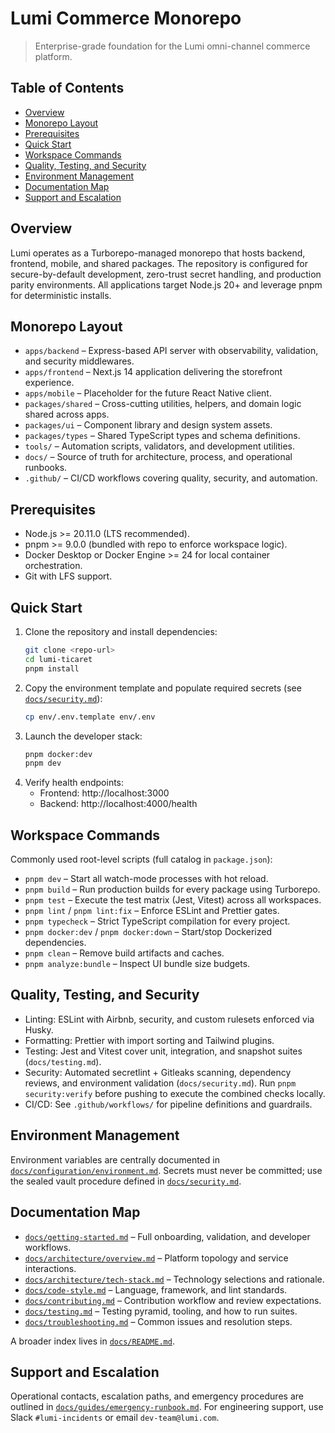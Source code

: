 # Lumi Commerce Monorepo

> Enterprise-grade foundation for the Lumi omni-channel commerce platform.

## Table of Contents

- [Overview](#overview)
- [Monorepo Layout](#monorepo-layout)
- [Prerequisites](#prerequisites)
- [Quick Start](#quick-start)
- [Workspace Commands](#workspace-commands)
- [Quality, Testing, and Security](#quality-testing-and-security)
- [Environment Management](#environment-management)
- [Documentation Map](#documentation-map)
- [Support and Escalation](#support-and-escalation)

## Overview

Lumi operates as a Turborepo-managed monorepo that hosts backend, frontend, mobile, and shared packages. The repository is configured for secure-by-default development, zero-trust secret handling, and production parity environments. All applications target Node.js 20+ and leverage pnpm for deterministic installs.

## Monorepo Layout

- `apps/backend` – Express-based API server with observability, validation, and security middlewares.
- `apps/frontend` – Next.js 14 application delivering the storefront experience.
- `apps/mobile` – Placeholder for the future React Native client.
- `packages/shared` – Cross-cutting utilities, helpers, and domain logic shared across apps.
- `packages/ui` – Component library and design system assets.
- `packages/types` – Shared TypeScript types and schema definitions.
- `tools/` – Automation scripts, validators, and development utilities.
- `docs/` – Source of truth for architecture, process, and operational runbooks.
- `.github/` – CI/CD workflows covering quality, security, and automation.

## Prerequisites

- Node.js >= 20.11.0 (LTS recommended).
- pnpm >= 9.0.0 (bundled with repo to enforce workspace logic).
- Docker Desktop or Docker Engine >= 24 for local container orchestration.
- Git with LFS support.

## Quick Start

1. Clone the repository and install dependencies:
   ```bash
   git clone <repo-url>
   cd lumi-ticaret
   pnpm install
   ```
2. Copy the environment template and populate required secrets (see [`docs/security.md`](docs/security.md)):
   ```bash
   cp env/.env.template env/.env
   ```
3. Launch the developer stack:
   ```bash
   pnpm docker:dev
   pnpm dev
   ```
4. Verify health endpoints:
   - Frontend: http://localhost:3000
   - Backend: http://localhost:4000/health

## Workspace Commands

Commonly used root-level scripts (full catalog in `package.json`):

- `pnpm dev` – Start all watch-mode processes with hot reload.
- `pnpm build` – Run production builds for every package using Turborepo.
- `pnpm test` – Execute the test matrix (Jest, Vitest) across all workspaces.
- `pnpm lint` / `pnpm lint:fix` – Enforce ESLint and Prettier gates.
- `pnpm typecheck` – Strict TypeScript compilation for every project.
- `pnpm docker:dev` / `pnpm docker:down` – Start/stop Dockerized dependencies.
- `pnpm clean` – Remove build artifacts and caches.
- `pnpm analyze:bundle` – Inspect UI bundle size budgets.

## Quality, Testing, and Security

- Linting: ESLint with Airbnb, security, and custom rulesets enforced via Husky.
- Formatting: Prettier with import sorting and Tailwind plugins.
- Testing: Jest and Vitest cover unit, integration, and snapshot suites (`docs/testing.md`).
- Security: Automated secretlint + Gitleaks scanning, dependency reviews, and environment validation (`docs/security.md`). Run `pnpm security:verify` before pushing to execute the combined checks locally.
- CI/CD: See `.github/workflows/` for pipeline definitions and guardrails.

## Environment Management

Environment variables are centrally documented in [`docs/configuration/environment.md`](docs/configuration/environment.md). Secrets must never be committed; use the sealed vault procedure defined in [`docs/security.md`](docs/security.md#secret-management-policy).

## Documentation Map

- [`docs/getting-started.md`](docs/getting-started.md) – Full onboarding, validation, and developer workflows.
- [`docs/architecture/overview.md`](docs/architecture/overview.md) – Platform topology and service interactions.
- [`docs/architecture/tech-stack.md`](docs/architecture/tech-stack.md) – Technology selections and rationale.
- [`docs/code-style.md`](docs/code-style.md) – Language, framework, and lint standards.
- [`docs/contributing.md`](docs/contributing.md) – Contribution workflow and review expectations.
- [`docs/testing.md`](docs/testing.md) – Testing pyramid, tooling, and how to run suites.
- [`docs/troubleshooting.md`](docs/troubleshooting.md) – Common issues and resolution steps.

A broader index lives in [`docs/README.md`](docs/README.md).

## Support and Escalation

Operational contacts, escalation paths, and emergency procedures are outlined in [`docs/guides/emergency-runbook.md`](docs/guides/emergency-runbook.md). For engineering support, use Slack `#lumi-incidents` or email `dev-team@lumi.com`.
